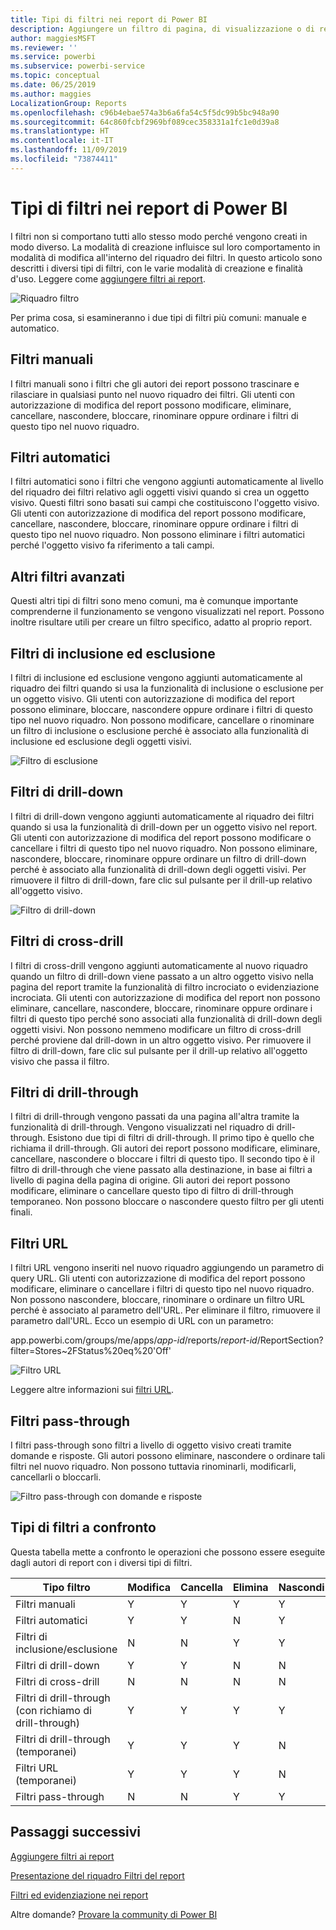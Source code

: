 ```yaml
---
title: Tipi di filtri nei report di Power BI
description: Aggiungere un filtro di pagina, di visualizzazione o di report a un report in Power BI
author: maggiesMSFT
ms.reviewer: ''
ms.service: powerbi
ms.subservice: powerbi-service
ms.topic: conceptual
ms.date: 06/25/2019
ms.author: maggies
LocalizationGroup: Reports
ms.openlocfilehash: c96b4ebae574a3b6a6fa54c5f5dc99b5bc948a90
ms.sourcegitcommit: 64c860fcbf2969bf089cec358331a1fc1e0d39a8
ms.translationtype: HT
ms.contentlocale: it-IT
ms.lasthandoff: 11/09/2019
ms.locfileid: "73874411"
---
```

# <a name="types-of-filters-in-power-bi-reports"></a>Tipi di filtri nei report di Power BI

I filtri non si comportano tutti allo stesso modo perché vengono creati in modo diverso. La modalità di creazione influisce sul loro comportamento in modalità di modifica all'interno del riquadro dei filtri. In questo articolo sono descritti i diversi tipi di filtri, con le varie modalità di creazione e finalità d'uso. Leggere come [aggiungere filtri ai report](power-bi-report-add-filter.md). 

![Riquadro filtro](media/power-bi-report-filter-types/power-bi-filter-pane.png)

Per prima cosa, si esamineranno i due tipi di filtri più comuni: manuale e automatico.

## <a name="manual-filters"></a>Filtri manuali 

I filtri manuali sono i filtri che gli autori dei report possono trascinare e rilasciare in qualsiasi punto nel nuovo riquadro dei filtri. Gli utenti con autorizzazione di modifica del report possono modificare, eliminare, cancellare, nascondere, bloccare, rinominare oppure ordinare i filtri di questo tipo nel nuovo riquadro.

## <a name="automatic-filters"></a>Filtri automatici 

I filtri automatici sono i filtri che vengono aggiunti automaticamente al livello del riquadro dei filtri relativo agli oggetti visivi quando si crea un oggetto visivo. Questi filtri sono basati sui campi che costituiscono l'oggetto visivo. Gli utenti con autorizzazione di modifica del report possono modificare, cancellare, nascondere, bloccare, rinominare oppure ordinare i filtri di questo tipo nel nuovo riquadro. Non possono eliminare i filtri automatici perché l'oggetto visivo fa riferimento a tali campi.

## <a name="more-advanced-filters"></a>Altri filtri avanzati

Questi altri tipi di filtri sono meno comuni, ma è comunque importante comprenderne il funzionamento se vengono visualizzati nel report. Possono inoltre risultare utili per creare un filtro specifico, adatto al proprio report.

## <a name="include-and-exclude-filters"></a>Filtri di inclusione ed esclusione

I filtri di inclusione ed esclusione vengono aggiunti automaticamente al riquadro dei filtri quando si usa la funzionalità di inclusione o esclusione per un oggetto visivo. Gli utenti con autorizzazione di modifica del report possono eliminare, bloccare, nascondere oppure ordinare i filtri di questo tipo nel nuovo riquadro. Non possono modificare, cancellare o rinominare un filtro di inclusione o esclusione perché è associato alla funzionalità di inclusione ed esclusione degli oggetti visivi.

![Filtro di esclusione](media/power-bi-report-filter-types/power-bi-filters-exclude.png)

## <a name="drill-down-filters"></a>Filtri di drill-down

I filtri di drill-down vengono aggiunti automaticamente al riquadro dei filtri quando si usa la funzionalità di drill-down per un oggetto visivo nel report. Gli utenti con autorizzazione di modifica del report possono modificare o cancellare i filtri di questo tipo nel nuovo riquadro. Non possono eliminare, nascondere, bloccare, rinominare oppure ordinare un filtro di drill-down perché è associato alla funzionalità di drill-down degli oggetti visivi. Per rimuovere il filtro di drill-down, fare clic sul pulsante per il drill-up relativo all'oggetto visivo.

![Filtro di drill-down](media/power-bi-report-filter-types/power-bi-filters-drill-down.png)

## <a name="cross-drill-filters"></a>Filtri di cross-drill

I filtri di cross-drill vengono aggiunti automaticamente al nuovo riquadro quando un filtro di drill-down viene passato a un altro oggetto visivo nella pagina del report tramite la funzionalità di filtro incrociato o evidenziazione incrociata. Gli utenti con autorizzazione di modifica del report non possono eliminare, cancellare, nascondere, bloccare, rinominare oppure ordinare i filtri di questo tipo perché sono associati alla funzionalità di drill-down degli oggetti visivi. Non possono nemmeno modificare un filtro di cross-drill perché proviene dal drill-down in un altro oggetto visivo. Per rimuovere il filtro di drill-down, fare clic sul pulsante per il drill-up relativo all'oggetto visivo che passa il filtro.

## <a name="drillthrough-filters"></a>Filtri di drill-through

I filtri di drill-through vengono passati da una pagina all'altra tramite la funzionalità di drill-through. Vengono visualizzati nel riquadro di drill-through. Esistono due tipi di filtri di drill-through. Il primo tipo è quello che richiama il drill-through. Gli autori dei report possono modificare, eliminare, cancellare, nascondere o bloccare i filtri di questo tipo. Il secondo tipo è il filtro di drill-through che viene passato alla destinazione, in base ai filtri a livello di pagina della pagina di origine. Gli autori dei report possono modificare, eliminare o cancellare questo tipo di filtro di drill-through temporaneo. Non possono bloccare o nascondere questo filtro per gli utenti finali.

## <a name="url-filters"></a>Filtri URL

I filtri URL vengono inseriti nel nuovo riquadro aggiungendo un parametro di query URL. Gli utenti con autorizzazione di modifica del report possono modificare, eliminare o cancellare i filtri di questo tipo nel nuovo riquadro. Non possono nascondere, bloccare, rinominare o ordinare un filtro URL perché è associato al parametro dell'URL. Per eliminare il filtro, rimuovere il parametro dall'URL. Ecco un esempio di URL con un parametro:

app.powerbi.com/groups/me/apps/*app-id*/reports/*report-id*/ReportSection?filter=Stores~2FStatus%20eq%20'Off'

![Filtro URL](media/power-bi-report-filter-types/power-bi-filter-url.png)

Leggere altre informazioni sui [filtri URL](service-url-filters.md).

## <a name="pass-through-filters"></a>Filtri pass-through

I filtri pass-through sono filtri a livello di oggetto visivo creati tramite domande e risposte. Gli autori possono eliminare, nascondere o ordinare tali filtri nel nuovo riquadro. Non possono tuttavia rinominarli, modificarli, cancellarli o bloccarli.

![Filtro pass-through con domande e risposte](media/power-bi-report-filter-types/power-bi-filters-qna.png)

## <a name="comparing-filter-types"></a>Tipi di filtri a confronto

Questa tabella mette a confronto le operazioni che possono essere eseguite dagli autori di report con i diversi tipi di filtri.

| Tipo filtro | Modifica | Cancella | Elimina | Nascondi | Blocca | Ordina | Rinomina |
|----|----|----|----|----|----|----|----|
| Filtri manuali | Y | Y | Y | Y | Y | Y | Y |
| Filtri automatici | Y | Y | N | Y | Y | Y | Y |
| Filtri di inclusione/esclusione | N | N | Y | Y | Y | Y | N |
| Filtri di drill-down | Y | Y | N | N | N | N | N |
| Filtri di cross-drill | N | N | N | N | N | N | N |
| Filtri di drill-through (con richiamo di drill-through) | Y | Y | Y | Y | Y | N | N |
| Filtri di drill-through (temporanei) | Y | Y | Y | N | N | N | N |
| Filtri URL (temporanei) | Y | Y | Y | N | N | N | N |
| Filtri pass-through | N | N | Y | Y | N | Y | N |



## <a name="next-steps"></a>Passaggi successivi

[Aggiungere filtri ai report](power-bi-report-add-filter.md)

[Presentazione del riquadro Filtri del report](consumer/end-user-report-filter.md)

[Filtri ed evidenziazione nei report](power-bi-reports-filters-and-highlighting.md)

Altre domande? [Provare la community di Power BI](https://community.powerbi.com/)

